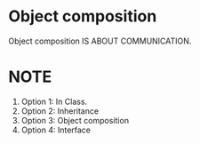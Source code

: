# Object composition
Object composition IS ABOUT COMMUNICATION.

# NOTE
1. Option 1: In Class.
2. Option 2: Inheritance 
3. Option 3: Object composition 
4. Option 4: Interface